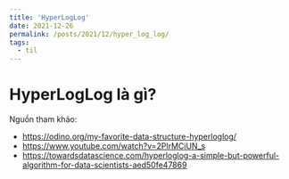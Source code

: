 ```yaml
---
title: 'HyperLogLog'
date: 2021-12-26
permalink: /posts/2021/12/hyper_log_log/
tags:
  - til
---
```


HyperLogLog là gì?
======

Nguồn tham khảo:
- https://odino.org/my-favorite-data-structure-hyperloglog/
- https://www.youtube.com/watch?v=2PlrMCiUN_s
- https://towardsdatascience.com/hyperloglog-a-simple-but-powerful-algorithm-for-data-scientists-aed50fe47869
